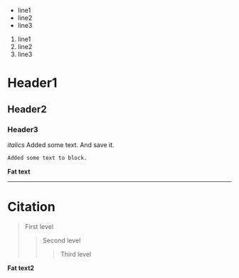 * line1
* line2
* line3

1. line1
2. line2
3. line3
# Header1
## Header2
### Header3

*italics*
Added some text. And save it.

```sh
Added some text to block.
```
**Fat text**

*** 
# Citation

> First level
>> Second level
>>> Third level

**Fat text2**
